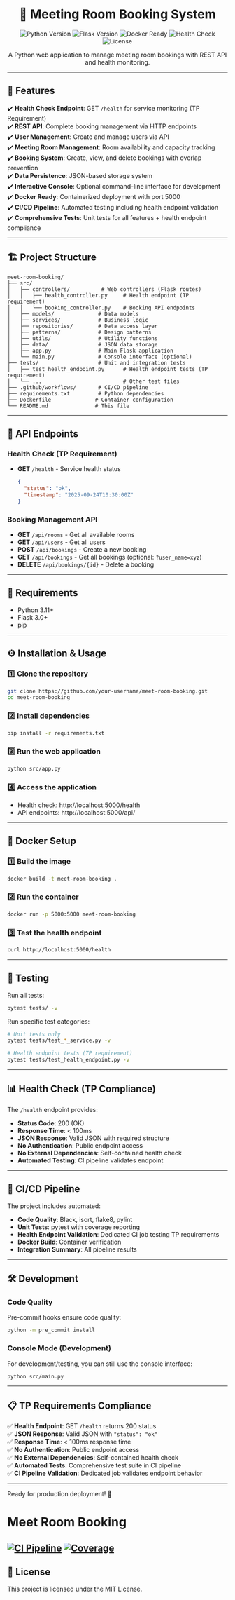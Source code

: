 <div align="center">
  <h1>📅 Meeting Room Booking System</h1>
  <p>
    <img src="https://img.shields.io/badge/python-3.11%2B-blue.svg" alt="Python Version">
    <img src="https://img.shields.io/badge/flask-3.0%2B-green.svg" alt="Flask Version">
    <img src="https://img.shields.io/badge/docker-ready-blue.svg" alt="Docker Ready">
    <img src="https://img.shields.io/badge/health--check-enabled-brightgreen.svg" alt="Health Check">
    <img src="https://img.shields.io/badge/license-MIT-green.svg" alt="License">
  </p>
  <p>A Python web application to manage meeting room bookings with REST API and health monitoring.</p>
</div>

---

## 🚀 Features

✔️ **Health Check Endpoint**: GET `/health` for service monitoring (TP Requirement)  
✔️ **REST API**: Complete booking management via HTTP endpoints  
✔️ **User Management**: Create and manage users via API  
✔️ **Meeting Room Management**: Room availability and capacity tracking  
✔️ **Booking System**: Create, view, and delete bookings with overlap prevention  
✔️ **Data Persistence**: JSON-based storage system  
✔️ **Interactive Console**: Optional command-line interface for development  
✔️ **Docker Ready**: Containerized deployment with port 5000  
✔️ **CI/CD Pipeline**: Automated testing including health endpoint validation  
✔️ **Comprehensive Tests**: Unit tests for all features + health endpoint compliance

---

## 🏗️ Project Structure

```text
meet-room-booking/
├── src/
│   ├── controllers/          # Web controllers (Flask routes)
│   │   ├── health_controller.py     # Health endpoint (TP requirement)
│   │   └── booking_controller.py    # Booking API endpoints
│   ├── models/              # Data models
│   ├── services/            # Business logic
│   ├── repositories/        # Data access layer
│   ├── patterns/            # Design patterns
│   ├── utils/               # Utility functions
│   ├── data/                # JSON data storage
│   ├── app.py               # Main Flask application
│   └── main.py              # Console interface (optional)
├── tests/                   # Unit and integration tests
│   ├── test_health_endpoint.py      # Health endpoint tests (TP requirement)
│   └── ...                          # Other test files
├── .github/workflows/       # CI/CD pipeline
├── requirements.txt         # Python dependencies
├── Dockerfile              # Container configuration
└── README.md               # This file
```

---

## 🔧 API Endpoints

### Health Check (TP Requirement)
- **GET** `/health` - Service health status
  ```json
  {
    "status": "ok",
    "timestamp": "2025-09-24T10:30:00Z"
  }
  ```

### Booking Management API
- **GET** `/api/rooms` - Get all available rooms
- **GET** `/api/users` - Get all users  
- **POST** `/api/bookings` - Create a new booking
- **GET** `/api/bookings` - Get all bookings (optional: `?user_name=xyz`)
- **DELETE** `/api/bookings/{id}` - Delete a booking

---

## 🧰 Requirements

- Python 3.11+
- Flask 3.0+
- pip

---

## ⚙️ Installation & Usage

### 1️⃣ Clone the repository
```bash
git clone https://github.com/your-username/meet-room-booking.git
cd meet-room-booking
```

### 2️⃣ Install dependencies
```bash
pip install -r requirements.txt
```

### 3️⃣ Run the web application
```bash
python src/app.py
```

### 4️⃣ Access the application
- Health check: http://localhost:5000/health
- API endpoints: http://localhost:5000/api/

---

## 🐳 Docker Setup

### 1️⃣ Build the image
```bash
docker build -t meet-room-booking .
```

### 2️⃣ Run the container
```bash
docker run -p 5000:5000 meet-room-booking
```

### 3️⃣ Test the health endpoint
```bash
curl http://localhost:5000/health
```

---

## 🧪 Testing

Run all tests:
```bash
pytest tests/ -v
```

Run specific test categories:
```bash
# Unit tests only
pytest tests/test_*_service.py -v

# Health endpoint tests (TP requirement)
pytest tests/test_health_endpoint.py -v
```

---

## 📊 Health Check (TP Compliance)

The `/health` endpoint provides:
- **Status Code**: 200 (OK)  
- **Response Time**: < 100ms
- **JSON Response**: Valid JSON with required structure
- **No Authentication**: Public endpoint access
- **No External Dependencies**: Self-contained health check
- **Automated Testing**: CI pipeline validates endpoint

---

## 🔄 CI/CD Pipeline

The project includes automated:
- **Code Quality**: Black, isort, flake8, pylint
- **Unit Tests**: pytest with coverage reporting
- **Health Endpoint Validation**: Dedicated CI job testing TP requirements  
- **Docker Build**: Container verification
- **Integration Summary**: All pipeline results

---

## 🛠️ Development

### Code Quality
Pre-commit hooks ensure code quality:
```bash
python -m pre_commit install
```

### Console Mode (Development)
For development/testing, you can still use the console interface:
```bash
python src/main.py
```

---

## 📋 TP Requirements Compliance

✅ **Health Endpoint**: GET `/health` returns 200 status  
✅ **JSON Response**: Valid JSON with `"status": "ok"`  
✅ **Response Time**: < 100ms response time  
✅ **No Authentication**: Public endpoint access  
✅ **No External Dependencies**: Self-contained health check  
✅ **Automated Tests**: Comprehensive test suite in CI pipeline  
✅ **CI Pipeline Validation**: Dedicated job validates endpoint behavior

---

Ready for production deployment! 🎉
# Meet Room Booking

[![CI Pipeline](https://github.com/dario-coronel/meet-room-booking/actions/workflows/ci.yml/badge.svg)](https://github.com/dario-coronel/meet-room-booking/actions/workflows/ci.yml)
[![Coverage](https://codecov.io/gh/dario-coronel/meet-room-booking/branch/main/graph/badge.svg)](https://codecov.io/gh/dario-coronel/meet-room-booking)
---

## 📖 License

This project is licensed under the MIT License.
